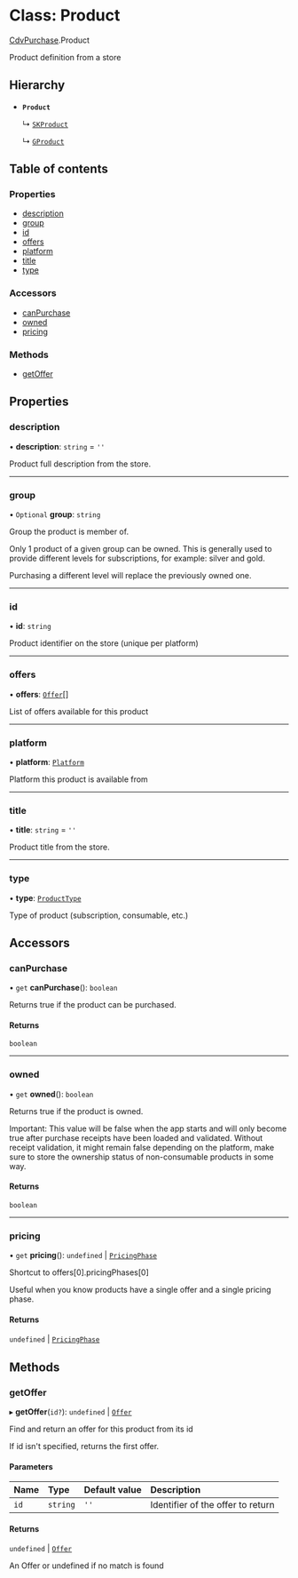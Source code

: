 # Class: Product

[CdvPurchase](../modules/CdvPurchase.md).Product

Product definition from a store

## Hierarchy

- **`Product`**

  ↳ [`SKProduct`](CdvPurchase.AppleAppStore.SKProduct.md)

  ↳ [`GProduct`](CdvPurchase.GooglePlay.GProduct.md)

## Table of contents

### Properties

- [description](CdvPurchase.Product.md#description)
- [group](CdvPurchase.Product.md#group)
- [id](CdvPurchase.Product.md#id)
- [offers](CdvPurchase.Product.md#offers)
- [platform](CdvPurchase.Product.md#platform)
- [title](CdvPurchase.Product.md#title)
- [type](CdvPurchase.Product.md#type)

### Accessors

- [canPurchase](CdvPurchase.Product.md#canpurchase)
- [owned](CdvPurchase.Product.md#owned)
- [pricing](CdvPurchase.Product.md#pricing)

### Methods

- [getOffer](CdvPurchase.Product.md#getoffer)

## Properties

### description

• **description**: `string` = `''`

Product full description from the store.

___

### group

• `Optional` **group**: `string`

Group the product is member of.

Only 1 product of a given group can be owned. This is generally used
to provide different levels for subscriptions, for example: silver
and gold.

Purchasing a different level will replace the previously owned one.

___

### id

• **id**: `string`

Product identifier on the store (unique per platform)

___

### offers

• **offers**: [`Offer`](CdvPurchase.Offer.md)[]

List of offers available for this product

___

### platform

• **platform**: [`Platform`](../enums/CdvPurchase.Platform.md)

Platform this product is available from

___

### title

• **title**: `string` = `''`

Product title from the store.

___

### type

• **type**: [`ProductType`](../enums/CdvPurchase.ProductType.md)

Type of product (subscription, consumable, etc.)

## Accessors

### canPurchase

• `get` **canPurchase**(): `boolean`

Returns true if the product can be purchased.

#### Returns

`boolean`

___

### owned

• `get` **owned**(): `boolean`

Returns true if the product is owned.

Important: This value will be false when the app starts and will only become
true after purchase receipts have been loaded and validated. Without receipt validation,
it might remain false depending on the platform, make sure to store the ownership status
of non-consumable products in some way.

#### Returns

`boolean`

___

### pricing

• `get` **pricing**(): `undefined` \| [`PricingPhase`](../interfaces/CdvPurchase.PricingPhase.md)

Shortcut to offers[0].pricingPhases[0]

Useful when you know products have a single offer and a single pricing phase.

#### Returns

`undefined` \| [`PricingPhase`](../interfaces/CdvPurchase.PricingPhase.md)

## Methods

### getOffer

▸ **getOffer**(`id?`): `undefined` \| [`Offer`](CdvPurchase.Offer.md)

Find and return an offer for this product from its id

If id isn't specified, returns the first offer.

#### Parameters

| Name | Type | Default value | Description |
| :------ | :------ | :------ | :------ |
| `id` | `string` | `''` | Identifier of the offer to return |

#### Returns

`undefined` \| [`Offer`](CdvPurchase.Offer.md)

An Offer or undefined if no match is found
